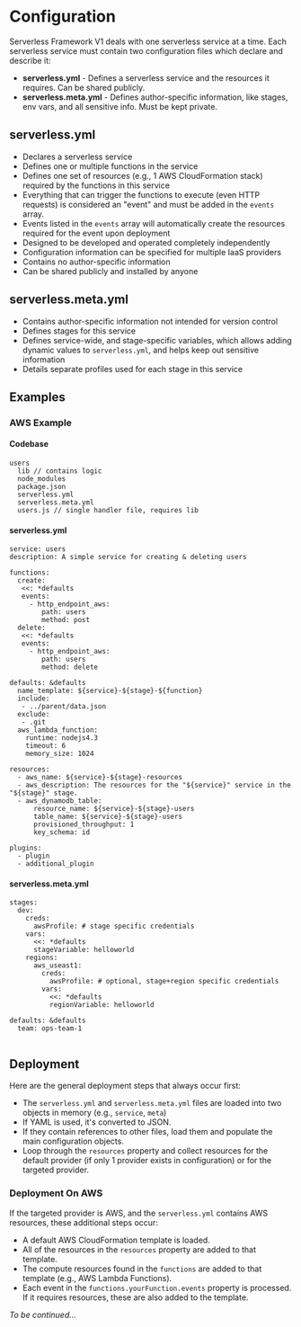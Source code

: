 # Configuration

Serverless Framework V1 deals with one serverless service at a time.  Each serverless service must contain two configuration files which declare and describe it:

* **serverless.yml** - Defines a serverless service and the resources it requires.  Can be shared publicly.
* **serverless.meta.yml** - Defines author-specific information, like stages, env vars, and all sensitive info.  Must be kept private.

## serverless.yml

* Declares a serverless service
* Defines one or multiple functions in the service
* Defines one set of resources (e.g., 1 AWS CloudFormation stack) required by the functions in this service
* Everything that can trigger the functions to execute (even HTTP requests) is considered an "event" and must be added in the `events` array.
* Events listed in the `events` array will automatically create the resources required for the event upon deployment
* Designed to be developed and operated completely independently
* Configuration information can be specified for multiple IaaS providers
* Contains no author-specific information
* Can be shared publicly and installed by anyone

## serverless.meta.yml

* Contains author-specific information not intended for version control
* Defines stages for this service
* Defines service-wide, and stage-specific variables, which allows adding dynamic values to `serverless.yml`, and helps keep out sensitive information
* Details separate profiles used for each stage in this service

## Examples

### AWS Example

#### Codebase

```
users
  lib // contains logic 
  node_modules
  package.json
  serverless.yml
  serverless.meta.yml
  users.js // single handler file, requires lib
```
#### serverless.yml

```
service: users
description: A simple service for creating & deleting users

functions:
  create:
   <<: *defaults
   events:
     - http_endpoint_aws:
        path: users
        method: post
  delete:
   <<: *defaults
   events:
     - http_endpoint_aws:
        path: users
        method: delete

defaults: &defaults
  name_template: ${service}-${stage}-${function}
  include:
   - ../parent/data.json
  exclude:
   - .git
  aws_lambda_function:
    runtime: nodejs4.3
    timeout: 6
    memory_size: 1024

resources:
  - aws_name: ${service}-${stage}-resources
  - aws_description: The resources for the "${service}" service in the "${stage}" stage.
  - aws_dynamodb_table:
      resource_name: ${service}-${stage}-users
      table_name: ${service}-${stage}-users
      provisioned_throughput: 1
      key_schema: id

plugins:
  - plugin
  - additional_plugin
```

#### serverless.meta.yml

```
stages:
  dev:
    creds:
      awsProfile: # stage specific credentials
    vars:
      <<: *defaults
      stageVariable: helloworld
    regions:
      aws_useast1:
        creds:
          awsProfile: # optional, stage+region specific credentials
        vars:
          <<: *defaults
          regionVariable: helloworld

defaults: &defaults
  team: ops-team-1
  
```

## Deployment

Here are the general deployment steps that always occur first:

* The `serverless.yml` and `serverless.meta.yml` files are loaded into two objects in memory (e.g., `service`, `meta`)
* If YAML is used, it's converted to JSON.
* If they contain references to other files, load them and populate the main configuration objects.
* Loop through the `resources` property and collect resources for the default provider (if only 1 provider exists in configuration) or for the targeted provider.

### Deployment On AWS

If the targeted provider is AWS, and the `serverless.yml` contains AWS resources, these additional steps occur:

* A default AWS CloudFormation template is loaded.
* All of the resources in the `resources` property are added to that template.
* The compute resources found in the `functions` are added to that template (e.g., AWS Lambda Functions).
* Each event in the `functions.yourFunction.events` property is processed.  If it requires resources, these are also added to the template.

*To be continued...*


